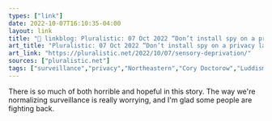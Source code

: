 ```yaml
---
types: ["link"]
date: 2022-10-07T16:10:35-04:00
layout: link
title: "🔗 linkblog: Pluralistic: 07 Oct 2022 “Don’t install spy on a privacy lab,” and other lessons for university provosts – Pluralistic: Daily links from Cory Doctorow'"
art_title: "Pluralistic: 07 Oct 2022 “Don’t install spy on a privacy lab,” and other lessons for university provosts – Pluralistic: Daily links from Cory Doctorow"
art_link: "https://pluralistic.net/2022/10/07/sensory-deprivation/"
sources: ["pluralistic.net"]
tags: ["surveillance","privacy","Northeastern","Cory Doctorow","Luddism"]
---
```

There is so much of both horrible and hopeful in this story. The way we're normalizing surveillance is really worrying, and I'm glad some people are fighting back.
 
